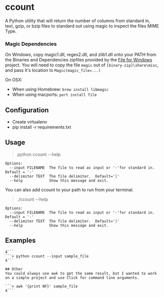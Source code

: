 # ccount
A Python utility that will return the number of columns from standard in, text, gzip, or bzip files to standard out using magic to inspect the files MIME Type.

### Magic Dependencies

On Windows, copy magic1.dll, regex2.dll, and zlib1.dll onto your PATH from the Binaries and Dependencies zipfiles provided by the [File for Windows](http://gnuwin32.sourceforge.net/packages/file.htm) project.  You will need to copy the file `magic` out of `[binary-zip]\share\misc`, and pass it's location to `Magic(magic_file=...)`

On OSX:

- When using Homebrew: `brew install libmagic`
- When using macports: `port install file`

## Configuration
* Create virtualenv
* pip install -r requirements.txt

## Usage
> python ccount --help
```
Options:
  --input FILENAME  The file to read as input or '-'for standard in.  Default = '-'
  --delimiter TEXT  The file delimiter.  Default='|'
  --help            Show this message and exit.
```
You can also add ccount to your path to run from your terminal.

> ./ccount --help
```
Options:
  --input FILENAME  The file to read as input or '-'for standard in.  Default = '-'
  --delimiter TEXT  The file delimiter.  Default='|'
  --help            Show this message and exit.
 ``` 
## Examples
```> cat sample_file | ./ccount
4```
```> python ccount --input sample_file
4```

## Other
You could always use awk to get the same result, but I wanted to work on a simple project and use Click for command line arguments.

```> awk '{print NF}' sample_file
4```

